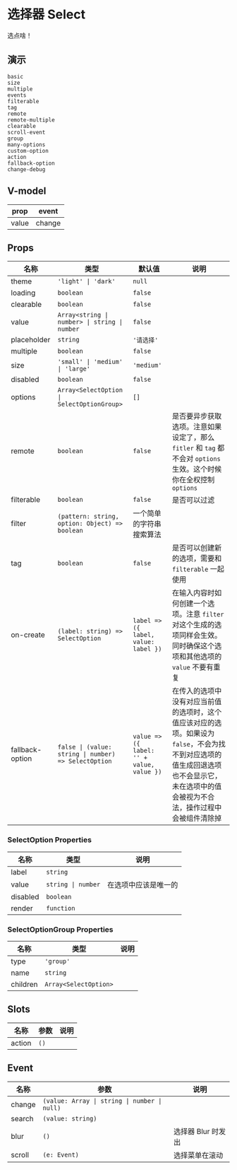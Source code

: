 # 选择器 Select
选点啥！
## 演示
```demo
basic
size
multiple
events
filterable
tag
remote
remote-multiple
clearable
scroll-event
group
many-options
custom-option
action
fallback-option
change-debug
```
## V-model
|prop|event|
|-|-|
|value|change|

## Props
|名称|类型|默认值|说明|
|-|-|-|-|
|theme|`'light' \| 'dark'`|`null`||
|loading|`boolean`|`false`||
|clearable|`boolean`|`false`||
|value|`Array<string \| number> \| string \| number`|`false`||
|placeholder|`string`|`'请选择'`||
|multiple|`boolean`|`false`||
|size|`'small' \| 'medium' \| 'large'`|`'medium'`||
|disabled|`boolean`|`false`||
|options|`Array<SelectOption \| SelectOptionGroup>`|`[]`||
|remote|`boolean`|`false`|是否要异步获取选项。注意如果设定了，那么 `fitler` 和 `tag` 都不会对 `options` 生效。这个时候你在全权控制 `options`|
|filterable|`boolean`|`false`|是否可以过滤|
|filter|`(pattern: string, option: Object) => boolean`|一个简单的字符串搜索算法||
|tag|`boolean`|`false`|是否可以创建新的选项，需要和 `filterable` 一起使用|
|on-create|`(label: string) => SelectOption`|`label => ({ label, value: label })`|在输入内容时如何创建一个选项。注意 `filter` 对这个生成的选项同样会生效。同时确保这个选项和其他选项的 `value` 不要有重复|
|fallback-option|`false \| (value: string \| number) => SelectOption`|`value => ({ label: '' + value, value })`|在传入的选项中没有对应当前值的选项时，这个值应该对应的选项。如果设为 `false`，不会为找不到对应选项的值生成回退选项也不会显示它，未在选项中的值会被视为不合法，操作过程中会被组件清除掉|

### SelectOption Properties
|名称|类型|说明|
|-|-|-|
|label|`string`||
|value|`string \| number`|在选项中应该是唯一的|
|disabled|`boolean`||
|render|`function`||

### SelectOptionGroup Properties
|名称|类型|说明|
|-|-|-|
|type|`'group'`||
|name|`string`||
|children|`Array<SelectOption>`||

## Slots
|名称|参数|说明|
|-|-|-|
|action|`()`||

## Event
|名称|参数|说明|
|-|-|-|
|change|`(value: Array \| string \| number \| null)`||
|search|`(value: string)`||
|blur|`()`|选择器 Blur 时发出|
|scroll|`(e: Event)`|选择菜单在滚动|

